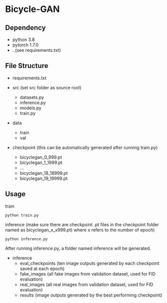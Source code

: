 # Bicycle-GAN

## Dependency

* python 3.8
* pytorch 1.7.0
* ..(see requirements.txt)

## File Structure
* requirements.txt
* src (set src folder as source root)
  - datasets.py
  - inference.py
  - models.py
  - train.py

* data
  - train
  - val

* checkpoint (this can be automatically generated after running train.py)
  - bicyclegan_0_999.pt
  - bicyclegan_1_1999.pt
  - ...
  - bicyclegan_18_18999.pt
  - bicyclegan_19_19999.pt

## Usage

train
```
python train.py
```
inference
(make sure there are checkpoint .pt files in the checkpoint folder named as bicyclegan_x_x999.pt) where x refers to the number of epoch)
```
python inference.py
```
After running inference.py, a folder named inference will be generated. 
* inference
  - eval_checkpoints (ten image outputs generated by each checkpoint saved at each epoch)
  - fake_images (all fake images from validation dataset, used for FID evaluation)
  - real_images (all real images from validation dataset, used for FID evaluation)
  - results (image outputs generated by the best performing checkpoint)

